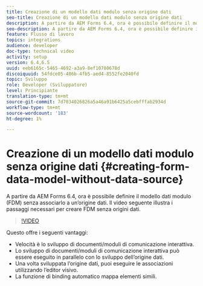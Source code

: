 ```yaml
---
title: Creazione di un modello dati modulo senza origine dati
seo-title: Creazione di un modello dati modulo senza origine dati
description: A partire da AEM Forms 6.4, ora è possibile definire il modello dati modulo (FDM) senza associarlo a un’origine dati. Il video seguente illustra i passaggi necessari per creare FDM senza origini dati.
seo-description: A partire da AEM Forms 6.4, ora è possibile definire il modello dati modulo (FDM) senza associarlo a un’origine dati. Il video seguente illustra i passaggi necessari per creare FDM senza origini dati.
feature: Flusso di lavoro
topics: integrations
audience: developer
doc-type: technical video
activity: setup
version: 6.4,6.5
uuid: eeb6165c-5465-4692-a3a9-8ef10780678d
discoiquuid: 54fdce05-486b-4fb5-aed4-8552fe2040fd
topic: Sviluppo
role: Developer (Sviluppatore)
level: Principiante
translation-type: tm+mt
source-git-commit: 7d7034026826a5a46a91b6425a5cebfffab2934d
workflow-type: tm+mt
source-wordcount: '183'
ht-degree: 1%

---
```



# Creazione di un modello dati modulo senza origine dati {#creating-form-data-model-without-data-source}

A partire da AEM Forms 6.4, ora è possibile definire il modello dati modulo (FDM) senza associarlo a un’origine dati. Il video seguente illustra i passaggi necessari per creare FDM senza origini dati.

>[!VIDEO](https://video.tv.adobe.com/v/21414/?quality=9&learn=on)

Questo offre i seguenti vantaggi:

* Velocità è lo sviluppo di documenti/moduli di comunicazione interattiva.
* Lo sviluppo di documenti/moduli di comunicazione interattiva può essere eseguito in parallelo con lo sviluppo dell’origine dati.
* Una volta sviluppata l’origine dati, puoi eseguire le associazioni utilizzando l’editor visivo.
* La funzione di binding automatico mappa elementi simili.

